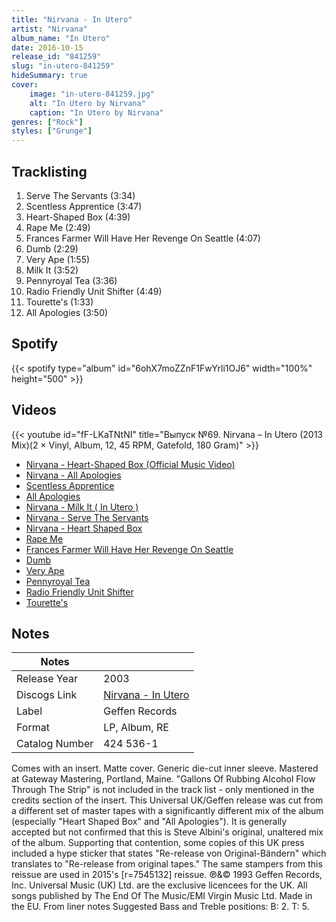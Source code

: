 ```yaml
---
title: "Nirvana - In Utero"
artist: "Nirvana"
album_name: "In Utero"
date: 2016-10-15
release_id: "841259"
slug: "in-utero-841259"
hideSummary: true
cover:
    image: "in-utero-841259.jpg"
    alt: "In Utero by Nirvana"
    caption: "In Utero by Nirvana"
genres: ["Rock"]
styles: ["Grunge"]
---
```

## Tracklisting
1. Serve The Servants (3:34)
2. Scentless Apprentice (3:47)
3. Heart-Shaped Box (4:39)
4. Rape Me (2:49)
5. Frances Farmer Will Have Her Revenge On Seattle (4:07)
6. Dumb (2:29)
7. Very Ape (1:55)
8. Milk It (3:52)
9. Pennyroyal Tea (3:36)
10. Radio Friendly Unit Shifter (4:49)
11. Tourette's (1:33)
12. All Apologies (3:50)
## Spotify
{{< spotify type="album" id="6ohX7moZZnF1FwYrli1OJ6" width="100%" height="500" >}}

## Videos
{{< youtube id="fF-LKaTNtNI" title="Выпуск №69. Nirvana ‎– In Utero (2013 Mix)(2 × Vinyl, Album, 12, 45 RPM, Gatefold, 180 Gram)" >}}
- [Nirvana - Heart-Shaped Box (Official Music Video)](https://www.youtube.com/watch?v=n6P0SitRwy8)
- [Nirvana - All Apologies](https://www.youtube.com/watch?v=PDilu87kQCk)
- [Scentless Apprentice](https://www.youtube.com/watch?v=1ppZcWfmKCc)
- [All Apologies](https://www.youtube.com/watch?v=Ba_08WWIWV8)
- [Nirvana - Milk It ( In Utero )](https://www.youtube.com/watch?v=xzXB7xPIVgc)
- [Nirvana - Serve The Servants](https://www.youtube.com/watch?v=YJft6_5hlGo)
- [Nirvana - Heart Shaped Box](https://www.youtube.com/watch?v=by6lyNC3D9Y)
- [Rape Me](https://www.youtube.com/watch?v=AVnCuW3nkns)
- [Frances Farmer Will Have Her Revenge On Seattle](https://www.youtube.com/watch?v=C-deMfnLtMI)
- [Dumb](https://www.youtube.com/watch?v=11G9j9utRCs)
- [Very Ape](https://www.youtube.com/watch?v=SBKzAASkkxw)
- [Pennyroyal Tea](https://www.youtube.com/watch?v=16R8njf0a74)
- [Radio Friendly Unit Shifter](https://www.youtube.com/watch?v=Q-AtW4wfnDE)
- [Tourette's](https://www.youtube.com/watch?v=alP0TiwehM0)

## Notes
| Notes          |             |
| ---------------| ----------- |
| Release Year   | 2003 |
| Discogs Link   | [Nirvana - In Utero](https://www.discogs.com/release/841259-Nirvana-In-Utero) |
| Label          | Geffen Records |
| Format         | LP, Album, RE |
| Catalog Number | 424 536-1 |

Comes with an insert. Matte cover. Generic die-cut inner sleeve.  Mastered at Gateway Mastering, Portland, Maine.  "Gallons Of Rubbing Alcohol Flow Through The Strip" is not included in the track list - only mentioned in the credits section of the insert.  This Universal UK/Geffen release was cut from a different set of master tapes with a significantly different mix of the album (especially "Heart Shaped Box" and "All Apologies").  It is generally accepted but not confirmed that this is Steve Albini's original, unaltered mix of the album. Supporting that contention, some copies of this UK press included a hype sticker that states "Re-release von Original-Bändern" which translates to "Re-release from original tapes."  The same stampers from this reissue are used in 2015's [r=7545132] reissue.  ℗&© 1993 Geffen Records, Inc. Universal Music (UK) Ltd. are the exclusive licencees for the UK.  All songs published by The End Of The Music/EMI Virgin Music Ltd.  Made in the EU.  From liner notes Suggested Bass and Treble positions: B: 2. T: 5.
